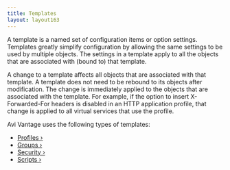 ```yaml
---
title: Templates
layout: layout163
---
```

A template is a named set of configuration items or option settings. Templates greatly simplify configuration by allowing the same settings to be used by multiple objects. The settings in a template apply to all the objects that are associated with (bound to) that template.

A change to a template affects all objects that are associated with that template. A template does not need to be rebound to its objects after modification. The change is immediately applied to the objects that are associated with the template. For example, if the option to insert X-Forwarded-For headers is disabled in an HTTP application profile, that change is applied to all virtual services that use the profile.

Avi Vantage uses the following types of templates:

* <a href="{% vpath %}/configuration-guide/templates/profiles">Profiles ›</a>
* <a href="{% vpath %}/configuration-guide/templates/groups">Groups ›</a>
* <a href="{% vpath %}/configuration-guide/templates/security">Security ›</a>
* <a href="{% vpath %}/configuration-guide/templates/scripts">Scripts ›</a>